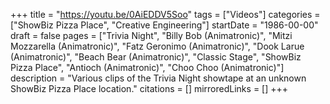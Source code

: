 +++
title = "https://youtu.be/0AiEDDV5Soo"
tags = ["Videos"]
categories = ["ShowBiz Pizza Place", "Creative Engineering"]
startDate = "1986-00-00"
draft = false
pages = ["Trivia Night", "Billy Bob (Animatronic)", "Mitzi Mozzarella (Animatronic)", "Fatz Geronimo (Animatronic)", "Dook Larue (Animatronic)", "Beach Bear (Animatronic)", "Classic Stage", "ShowBiz Pizza Place", "Antioch (Animatronic)", "Choo Choo (Animatronic)"]
description = "Various clips of the Trivia Night showtape at an unknown ShowBiz Pizza Place location."
citations = []
mirroredLinks = []
+++
